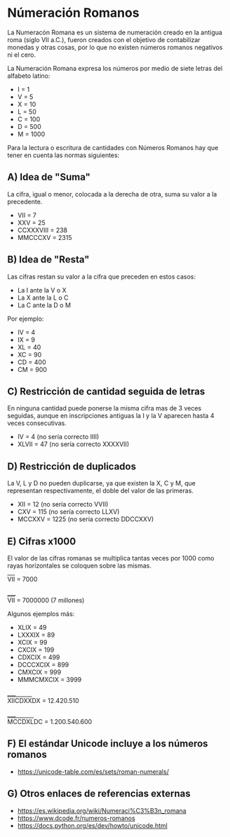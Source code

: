 # Númeración Romanos

La Numeracón Romana es un sistema de numeración creado en la antigua roma (siglo VII a.C.), fueron creados con el objetivo de contabilizar monedas y otras cosas, por lo que no existen números romanos negativos ni el cero.

La Numeración Romana expresa los números por medio de siete letras del alfabeto latino:
* I = 1
* V = 5
* X = 10
* L = 50
* C = 100
* D = 500
* M = 1000

Para la lectura o escritura de cantidades con Números Romanos hay que tener en cuenta las normas siguientes:

## A) Idea de "Suma"
La cifra, igual o menor, colocada a la derecha de otra, suma su valor a la precedente.
* VII = 7
* XXV = 25
* CCXXXVIII = 238
* MMCCCXV = 2315

## B) Idea de "Resta"
Las cifras restan su valor a la cifra que preceden en estos casos:
* La I ante la V o X
* La X ante la L o C
* La C ante la D o M

Por ejemplo:
* IV = 4
* IX = 9
* XL = 40
* XC = 90
* CD = 400
* CM = 900

## C) Restricción de cantidad seguida de letras
En ninguna cantidad puede ponerse la misma cifra mas de 3 veces seguidas, aunque en inscripciones antiguas la I y la V aparecen hasta 4 veces consecutivas.
* IV = 4 (no sería correcto IIII)
* XLVII = 47 (no sería correcto XXXXVII)

## D) Restricción de duplicados
La V, L y D no pueden duplicarse, ya que existen la X, C y M, que representan respectivamente, el doble del valor de las primeras.
* XII = 12 (no sería correcto VVII)
* CXV = 115 (no sería correcto LLXV)
* MCCXXV = 1225 (no sería correcto DDCCXXV)

## E) Cifras x1000
El valor de las cifras romanas se multiplica tantas veces por 1000 como rayas horizontales se coloquen sobre las mismas.

<span style="text-decoration:overline">VII</span> = 7000

\___<br>
<span style="text-decoration:overline">VII</span> = 7000000 (7 millones)

Algunos ejemplos más:
* XLIX = 49
* LXXXIX = 89
* XCIX = 99
* CXCIX = 199
* CDXCIX = 499
* DCCCXCIX = 899
* CMXCIX = 999
* MMMCMXCIX = 3999

\___<br>
<span style="text-decoration:overline">XIICDXX</span>DX = 12.420.510

\___<br>
<span style="text-decoration:overline">MCCDXL</span>DC = 1.200.540.600

## F) El estándar Unicode incluye a los números romanos
* https://unicode-table.com/es/sets/roman-numerals/

## G) Otros enlaces de referencias externas
* https://es.wikipedia.org/wiki/Numeraci%C3%B3n_romana
* https://www.dcode.fr/numeros-romanos
* https://docs.python.org/es/dev/howto/unicode.html
